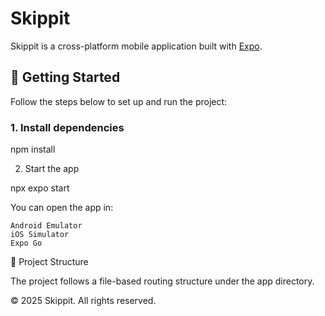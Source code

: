 # Skippit

Skippit is a cross-platform mobile application built with [Expo](https://expo.dev).

## 🚀 Getting Started

Follow the steps below to set up and run the project:

### 1. Install dependencies

npm install

2. Start the app

npx expo start

You can open the app in:

    Android Emulator
    iOS Simulator
    Expo Go

📂 Project Structure

The project follows a file-based routing structure under the app directory.

© 2025 Skippit. All rights reserved.